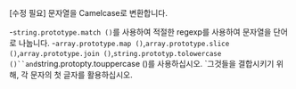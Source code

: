 [수정 필요]
문자열을 Camelcase로 변환합니다.

-`string.prototype.match ()`를 사용하여 적절한 regexp를 사용하여 문자열을 단어로 나눕니다.
-`array.prototype.map ()`,`array.prototype.slice ()`,`array.prototype.join ()`,`string.prototyp.tolowercase ()``and`string.protopty.touppercase ()를 사용하십시오. `그것들을 결합시키기 위해, 각 문자의 첫 글자를 활용하십시오.